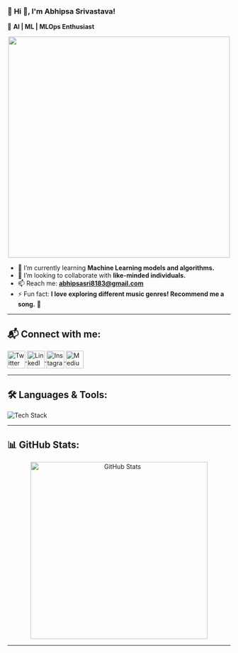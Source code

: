 ### 🚀 **Hi 👋, I'm Abhipsa Srivastava!**  
🎯 **AI | ML | MLOps Enthusiast**

<p align="center">
  <img src="https://media.giphy.com/media/qgQUggAC3Pfv687qPC/giphy.gif" width="500px">
</p>

- 🌱 I’m currently learning **Machine Learning models and algorithms.**  
- 👯 I’m looking to collaborate with **like-minded individuals.**  
- 📫 Reach me: **abhipsasri8183@gmail.com**  
- ⚡ Fun fact: **I love exploring different music genres! Recommend me a song.** 🎵  

---

## 📬 **Connect with me:**  
<p align="left">
  <a href="https://twitter.com/_abhipsa_sri" target="blank">
    <img align="center" src="https://skillicons.dev/icons?i=twitter" alt="Twitter" height="40" width="40"/>
  </a>
  <a href="https://www.linkedin.com/in/abhipsa-srivastava-07518724a/" target="blank">
    <img align="center" src="https://skillicons.dev/icons?i=linkedin" alt="LinkedIn" height="40" width="40"/>
  </a>
  <a href="https://instagram.com/abhipsa._._" target="blank">
    <img align="center" src="https://skillicons.dev/icons?i=instagram" alt="Instagram" height="40" width="40"/>
  </a>
  <a href="https://medium.com/@abhipsasri8183" target="blank">
    <img align="center" src="https://skillicons.dev/icons?i=medium" alt="Medium" height="40" width="40"/>
  </a>
</p>

---

## 🛠 **Languages & Tools:**  
<p align="left">
  <img src="https://skillicons.dev/icons?i=python,c,cpp,tensorflow,git,mysql,sqlite,pandas,scikit-learn" alt="Tech Stack"/>
</p>

---

## 📊 **GitHub Stats:**  
<p align="center">
  <img src="https://github-readme-stats.vercel.app/api?username=abhipsa14&show_icons=true&theme=radical" alt="GitHub Stats" width="400"/>
</p>

---
